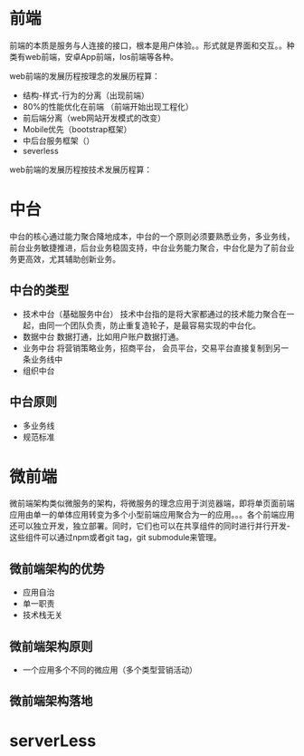# 前端
前端的本质是服务与人连接的接口，根本是用户体验。。形式就是界面和交互。。种类有web前端，安卓App前端，Ios前端等各种。

web前端的发展历程按理念的发展历程算：
- 结构-样式-行为的分离（出现前端）
- 80%的性能优化在前端 （前端开始出现工程化）
- 前后端分离（web网站开发模式的改变）
- Mobile优先（bootstrap框架）
- 中后台服务框架（）
- severless

web前端的发展历程按技术发展历程算：


# 中台
中台的核心通过能力聚合降地成本，中台的一个原则必须要熟悉业务，多业务线，前台业务敏捷推进，后台业务稳固支持，中台业务能力聚合，中台化是为了前台业务更高效，尤其辅助创新业务。

## 中台的类型
- 技术中台（基础服务中台）
  技术中台指的是将大家都通过的技术能力聚合在一起，由同一个团队负责，防止重复造轮子，是最容易实现的中台化。
- 数据中台
  数据打通，比如用户账户数据打通。
- 业务中台
  将营销策略业务，招商平台， 会员平台，交易平台直接复制到另一条业务线中
- 组织中台

## 中台原则
  - 多业务线
  - 规范标准

# 微前端
微前端架构类似微服务的架构，将微服务的理念应用于浏览器端，即将单页面前端应用由单一的单体应用转变为多个小型前端应用聚合为一的应用。。。各个前端应用还可以独立开发，独立部署。同时，它们也可以在共享组件的同时进行并行开发-这些组件可以通过npm或者git tag，git submodule来管理。
  

## 微前端架构的优势
- 应用自治
- 单一职责
- 技术栈无关

## 微前端架构原则
- 一个应用多个不同的微应用（多个类型营销活动）

## 微前端架构落地

# serverLess